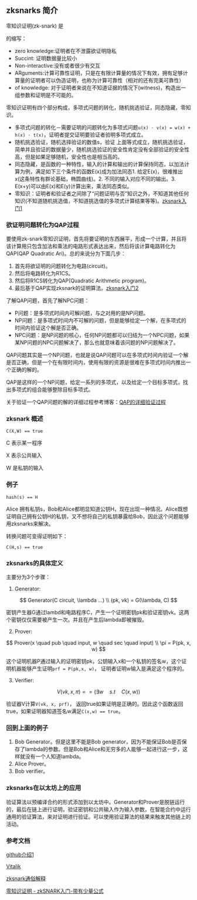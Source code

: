 ## zksnarks 简介

零知识证明(zk-snark) 是

的缩写：

* zero knowledge:证明者在不泄露欲证明隐私
* Succint: 证明数据量比较小
* Non-interactive:没有或者很少有交互
* ARguments:计算可靠性证明，只是在有限计算量的情况下有效，拥有足够计算量的证明者可以伪造证明，也称为计算可靠性（相对的还有完美可靠性）
* of knowledge: 对于证明者来说在不知道证据的情况下(witness)，构造出一组参数和证明是不可能的。



零知识证明有四个部分构成，多项式问题的转化，随机挑选验证，同态隐藏，零知识。

* 多项式问题的转化－需要证明的问题转化为多项式问题`u(x) · v(x) = w(x) + h(x) · t(x)`，证明者提交证明要验证者验明多项式成立。
* 随机挑选验证，随机选择验证的数值s，验证 上面等式成立，随机挑选验证，简单并且验证的数据量少，随机挑选验证的安全性肯定没有全部验证的安全性高，但是如果足够随机，安全性也是相当高的。
* 同态隐藏，是函数的一种特性，输入的计算和输出的计算保持同态，以加法计算为例，满足如下三个条件的函数E(x)成为加法同态1. 给定E(x)，很难推出x(这条特性有群论基础，椭圆曲线)。2. 不同的输入对应不同的输出。3. E(x+y)可以由E(x)和E(y)计算出来，乘法同态类似。
* 零知识：证明者和验证者之间除了“问题证明与否”知识之外，不知道其他任何知识(不知道随机挑选值，不知道挑选值的多项式计算结果等等)。[zksnark入门1](https://mp.weixin.qq.com/s/M1ZAXPSPqO8KpE3VyExwTw)



### 欲证明问题转化为QAP过程

要使用zk-snark零知识证明，首先将要证明的东西展平，形成一个计算，并且将该计算用只包含加法和乘法的电路形式表达出来，然后将该计算电路转化为QAP(QAP Quadratic  Ari)。总的来说分为下面几步：

1. 首先将欲证明的问题转化为电路(circuit)。
2. 然后将电路转化为R1CS。
3. 然后将R1CS转化为QAP(Quadratic Arithmetic program)。
4. 最后基于QAP实现zksnark的证明算法。[zksnark入门2](https://mp.weixin.qq.com/s/M1ZAXPSPqO8KpE3VyExwTw)



了解QAP问题，首先了解NPC问题：

* P问题：是多项式时间内可解问题，与之对用的是NP问题。
* NP问题：是多项式时间内不可解的问题，但是能够给定一个解，在多项式的时间内验证这个解是否正确。
* NPC问题：是NP问题的核心，任何NP问题都可以归结为一个NPC问题，如果某NP问题的NPC问题解决了，那么也就意味着该问题的NP问题解决了。

QAP问题其实是一个NP问题，也就是说QAP问题可以在多项式时间内验证一个解是否正确，但是一个在有限时间内，使用有限的资源是很难在多项式时间内推出一个正确的解的。

QAP是这样的一个NP问题，给定一系列的多项式，以及给定一个目标多项式，找出多项式的组合能够整除目标多项式。

关于验证一个QAP问题的解的详细过程参考博客：[QAP的详细验证过程](https://mp.weixin.qq.com/s/M1ZAXPSPqO8KpE3VyExwTw)

### zksnark 概述

`C(X,W) == true` 

C 表示某一程序

X 表示公共输入

W 是私钥的输入

### 例子

`hash(s) == H`

Alice 拥有私钥s，Bob和Alice都明显知道公钥H，现在出现一种情况。Alice既想证明自己拥有公钥H的私钥，又不想将自己的私钥暴露给Bob，因此这个问题能够用zksnarks来解决。

转换问题可变得证明如下：

`C(H,s) == true`

### zksnarks的具体定义

主要分为3个步骤：

1. Generator:

$$
Generator(C circuit, \lambda ...)
\\
(pk, vk) = G(\lambda, C)
$$

密钥产生器G通过lambd和电路程序C，产生一个证明密钥pk和验证密钥vk。这两个密钥仅仅需要被产生一次。并且在产生后lambda即被摧毁。	

2. Prover:

$$
Prover(x \quad pub \quad input, w \quad sec \quad input)
\\
\pi = P(pk, x, w)
$$



这个证明机器P通过输入的证明密钥pk，公钥输入x和一个私钥的签名w，这个证明机器能够产生证明`prf = P(pk,x, w)`， 证明者证明w输入是满足这个程序的。

3. Verifier:

$$
V(vk, x, \pi) == (\exists w \quad s.t \quad C(x, w))
$$

验证器V计算`V(vk, x, prf)`， 返回true如果证明是正确的。因此这个函数返回true，如果证明器知道签名w满足`C(x,w) == true`。

### 回到上面的例子

1. Bob Generator。但是这里不能是Bob generator，因为不能保证Bob是否保存了lambda的参数。但是Bob和Alice和无穷多的人能够一起进行这一步，这样就没有一个人知道lambda。
2. Alice Prover。
3. Bob verifier。

### zksnarks在以太坊上的应用

验证算法以预编译合约的形式添加到以太坊中。Generator和Prover是脱链运行的，最后在链上进行证明，验证密钥和公共输入作为输入参数，在智能合约中运行通用的验证算法，来对证明进行验证。可以使用验证算法的结果来触发其他链上的活动。

### 参考文档

 [github介绍1](https://media.consensys.net/introduction-to-zksnarks-with-examples-3283b554fc3b)

[Vitalik](https://medium.com/@VitalikButerin/quadratic-arithmetic-programs-from-zero-to-hero-f6d558cea649)

[zksnark通俗解释](https://mp.weixin.qq.com/s/M1ZAXPSPqO8KpE3VyExwTw)

[零知识证明 - zkSNARK入门-带有少量公式](https://mp.weixin.qq.com/s/M1ZAXPSPqO8KpE3VyExwTw)